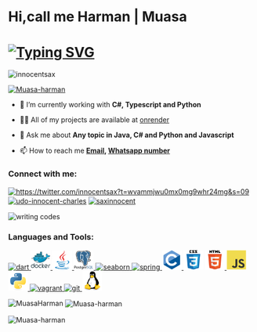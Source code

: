 # Hi,call me Harman | Muasa

# [![Typing SVG](https://readme-typing-svg.herokuapp.com?font=Fira+Code&pause=1000&random=false&width=435&lines=Welcome+to+My+Profile...;Software+Engineer;Full-Stack+Web+Developer;Tutor;Coding+Enthusiast)](https://git.io/typing-svg)

<!-- [![OOP badge]](https://github.com/Muasa-harman/Muasa-harman/blob/main/OOP%20badge%20Award.png)[![Algo_badge]()](https://www.google.com/url?sa=i&url=https%3A%2F%2Fwww.datamation.com%2Fbig-data%2Fdata-structure%2F&psig=AOvVaw3yiWuZOxVsdWQ3SMmVwupp&ust=1718437859902000&source=images&cd=vfe&opi=89978449&ved=0CBEQjRxqFwoTCJiAsYbO2oYDFQAAAAAdAAAAABAE) -->

<p align="left"> <img src="https://komarev.com/ghpvc/?username=innocentsax&label=Profile%20views&color=0e75b6&style=flat" alt="innocentsax" /> </p>

<p align="left"> <a href="https://github.com/ryo-ma/github-profile-trophy"><img src="https://github-profile-trophy.vercel.app/?username=Muasa-harman" alt="Muasa-harman" /></a> </p>

- 🌱 I’m currently working with **C#, Typescript and Python**

- 👨‍💻 All of my projects are available at [onrender](https://myportfolioblogapp.onrender.com/)

- 💬 Ask me about **Any topic in Java, C# and Python and Javascript**

- 📫 How to reach me **[Email](harman.muasa@gmail.com), [Whatsapp number](https://wa.me/+254784130692)**

<h3 align="left">Connect with me:</h3>
<p align="left">
<a href="https://x.com/MuasaMuasa" target="blank"><img align="center" src="https://raw.githubusercontent.com/rahuldkjain/github-profile-readme-generator/master/src/images/icons/Social/twitter.svg" alt="https://twitter.com/innocentsax?t=wvammjwu0mx0mg9whr24mg&s=09" height="30" width="40" /></a>
<a href="https://www.linkedin.com/in/harman-muasa-fullstackdev/" target="blank"><img align="center" src="https://raw.githubusercontent.com/rahuldkjain/github-profile-readme-generator/master/src/images/icons/Social/linked-in-alt.svg" alt="udo-innocent-charles" height="30" width="40" /></a>
<a href="" target="blank"><img align="center" src="https://raw.githubusercontent.com/rahuldkjain/github-profile-readme-generator/master/src/images/icons/Social/instagram.svg" alt="saxinnocent" height="30" width="40" /></a>
</p>

<img alt="writing codes" width='1300' height='500' align="center" src="https://media1.giphy.com/media/PI3QGKFN6XZUCMMqJm/giphy.gif?cid=ecf05e47o2ggol62o8sbe63ur5tr90j2vv3z7cs7am4if89k&rid=giphy.gif&ct=g">
<br clear='all'/>

<h3 align="left">Languages and Tools:</h3>
<p align="left"> <a href="https://dart.dev" target="_blank" rel="noreferrer"> <img src="https://www.vectorlogo.zone/logos/dartlang/dartlang-icon.svg" alt="dart" width="40" height="40"/> </a> <a href="https://www.docker.com/" target="_blank" rel="noreferrer"> <img src="https://raw.githubusercontent.com/devicons/devicon/master/icons/docker/docker-original-wordmark.svg" alt="docker" width="40" height="40"/> </a> <a href="https://www.java.com" target="_blank" rel="noreferrer"> <img src="https://raw.githubusercontent.com/devicons/devicon/master/icons/java/java-original.svg" alt="java" width="40" height="40"/> </a>  <a href="https://www.postgresql.org" target="_blank" rel="noreferrer"> <img src="https://raw.githubusercontent.com/devicons/devicon/master/icons/postgresql/postgresql-original-wordmark.svg" alt="postgresql" width="40" height="40"/> </a> <a href="https://seaborn.pydata.org/" target="_blank" rel="noreferrer"> <img src="https://seaborn.pydata.org/_images/logo-mark-lightbg.svg" alt="seaborn" width="40" height="40"/> </a> <a href="https://spring.io/" target="_blank" rel="noreferrer"> <img src="https://www.vectorlogo.zone/logos/springio/springio-icon.svg" alt="spring" width="40" height="40"/> </a>
<a align="left"> <a href="https://learn.microsoft.com/en-us/dotnet/csharp/" target="_blank" rel="noreferrer"> <img src="https://raw.githubusercontent.com/devicons/devicon/master/icons/c/c-original.svg" alt="c" width="40" height="40"/> </a> <a href="https://www.w3schools.com/css/" target="_blank" rel="noreferrer"> <img src="https://raw.githubusercontent.com/devicons/devicon/master/icons/css3/css3-original-wordmark.svg" alt="css3" width="40" height="40"/></a> <a href="https://www.w3.org/html/" target="_blank" rel="noreferrer"> <img src="https://raw.githubusercontent.com/devicons/devicon/master/icons/html5/html5-original-wordmark.svg" alt="html5" width="40" height="40"/> </a> <a href="https://developer.mozilla.org/en-US/docs/Web/JavaScript" target="_blank" rel="noreferrer"> <img src="https://raw.githubusercontent.com/devicons/devicon/master/icons/javascript/javascript-original.svg" alt="javascript" width="40" height="40"/> </a> <a href="https://www.python.org" target="_blank" rel="noreferrer"> <img src="https://raw.githubusercontent.com/devicons/devicon/master/icons/python/python-original.svg" alt="python" width="40" height="40"/> </a> <a href="https://www.vagrantup.com/" target="_blank" rel="noreferrer"> <img src="https://www.vectorlogo.zone/logos/vagrantup/vagrantup-icon.svg" alt="vagrant" width="40" height="40"/> </a>
<a href="https://git-scm.com/" target="_blank" rel="noreferrer"> <img src="https://www.vectorlogo.zone/logos/git-scm/git-scm-icon.svg" alt="git" width="40" height="40"/> </a>
<a href="https://www.linux.org/" target="_blank" rel="noreferrer"> <img src="https://raw.githubusercontent.com/devicons/devicon/master/icons/linux/linux-original.svg" alt="linux" width="40" height="40"/> </a></p>

<p><img align="left" src="https://github-readme-stats.vercel.app/api/top-langs?username=Muasa-harman&show_icons=true&locale=en&layout=compact" alt="MuasaHarman" /></p>

<p>&nbsp;<img align="center" src="https://github-readme-stats.vercel.app/api?username=Muasa-harman&show_icons=true&locale=en" alt="Muasa-harman" /></p>

<p><img align="center" src="https://github-readme-streak-stats.herokuapp.com/?user=Muasa-harman&" alt="Muasa-harman" /></p>
